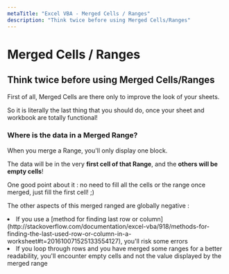 ```yaml
---
metaTitle: "Excel VBA - Merged Cells / Ranges"
description: "Think twice before using Merged Cells/Ranges"
---
```


# Merged Cells / Ranges



## Think twice before using Merged Cells/Ranges


First of all, Merged Cells are there only to improve the look of your sheets.

So it is literally the last thing that you should do, once your sheet and workbook are totally functional!

### Where is the data in a Merged Range?

When you merge a Range, you'll only display one block.

The data will be in the very **first cell of that Range**, and the **others will be empty cells**!

One good point about it : no need to fill all the cells or the range once merged, just fill the first cell! ;)

The other aspects of this merged ranged are globally negative :

<li>
If you use a [method for finding last row or column](http://stackoverflow.com/documentation/excel-vba/918/methods-for-finding-the-last-used-row-or-column-in-a-worksheet#t=201610071525133554127), you'll risk some errors
</li>
<li>
If you loop through rows and you have merged some ranges for a better readability, you'll encounter empty cells  and not the value displayed by the merged range
</li>

